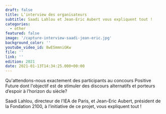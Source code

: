 ```yaml
---
draft: false
title: L’interview des organisateurs
subtitle: Saadi Lahlou et Jean-Eric Aubert vous expliquent tout !
categories:
  - other
featured: false
image: '/capture-interview-saadi-jean-eric.jpg'
background_color: ''
youtube_video_id: 8wESmmniGKw
file: ''
link: ''
edition: 2021
date: 2021-01-13T14:34:25.000+00:00
---
```


Qu'attendons-nous exactement des participants au concours Positive Future dont l'objectif est de stimuler des discours alternatifs et porteurs d’espoir à l’horizon du siècle?

Saadi Lahlou, directeur de l’IEA de Paris, et Jean-Eric Aubert, président de la Fondation 2100, à l’initiative de ce projet, vous expliquent tout !
